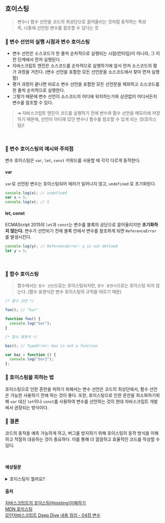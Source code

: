 ## 호이스팅

> 변수나 함수 선언을 코드의 최상단으로 끌어올리는 것처럼 동작하는 특성  
> 즉, 나중에 선언된 변수를 참조할 수 있다는 것

### 🫧 변수 선언의 실행 시점과 변수 호이스팅

- 변수 선언은 소스코드가 한 줄씩 순차적으로 실행되는 시점(런타임)이 아니라, 그 이전 단계에서 먼저 실행된다.
- 자바스크립트 엔진은 소스코드를 순차적으로 실행하기에 앞서 먼저 소스코드의 평가 과정을 거친다. (변수 선언을 포함한 모든 선언문을 소스코드에서 찾아 먼저 실행함)
- 평가 과정이 끝나면 비로소 변수 선언을 포함한 모든 선언문을 제외하고 소스코드를 한 줄씩 순차적으로 실행한다.
- 그렇기 때문에 변수 선언이 소스코드의 어디에 위치하는가와 상관없이 어디서든지 변수를 참조할 수 있다.

> ➜ 자바스크립트 엔진이 코드를 실행하기 전에 변수와 함수 선언을 메모리에 저장하기 때문에, 선언이 어디에 있던 변수나 함수를 참조할 수 있게 되는 것(호이스팅)!

<br/>

### 🫧 변수 호이스팅의 예시와 주의점

변수 호이스팅은 `var`, `let`, `const` 키워드를 사용할 때 각각 다르게 동작한다.

#### var

`var`로 선언된 변수는 호이스팅되어 에러가 일어나지 않고, `undefined` 로 초기화된다.

```js
console.log(x); // undefined
var x = 5;
console.log(x); // 5
```

#### let, const

ECMAScript 2015의 `let`과 `const`는 변수를 블록의 상단으로 끌어올리지만 **초기화하지 않는다.** 변수가 선언되기 전에 블록 안에서 변수를 참조하게 되면 `ReferenceError`를 발생시킨다.

```js
console.log(y); // ReferenceError: y is not defined
let y = 5;
```

<br/>

### 🫧 함수 호이스팅

> 함수에서는 `함수 선언`으로는 호이스팅되지만, `함수 표현식`으로는 호이스팅 되지 않는다.
> (함수 표현식은 변수 호이스팅의 규칙을 따르기 때문)

```js
/* 함수 선언 */

foo(); // "bar"

function foo() {
  console.log("bar");
}

/* 함수 표현식 */

baz(); // TypeError: baz is not a function

var baz = function () {
  console.log("bar2");
};
```

### 🫧 호이스팅을 피하는 법

호이스팅으로 인한 혼란을 피하기 위해서는 변수 선언은 코드의 최상단에서, 함수 선언은 가능한 사용하기 전에 하는 것이 좋다.
또한, 호이스팅으로 인한 혼란을 최소화하기위해 `var` 대신 `let`이나 `const`를 사용하여 변수를 선언하는 것이 현대 자바스크립트 개발에서 권장되는 방식이다.
<br/>

### 🫧 결론

코드의 동작을 예측 가능하게 하고, 버그를 방지하기 위해 호이스팅의 동작 방식을 이해하고 적절히 대응하는 것이 중요하다. 이를 통해 더 깔끔하고 효율적인 코드를 작성할 수 있다.

<br/>

#### 예상질문

<details>
   <summary> 호이스팅이 뭘까요? </summary>
<br />

호이스팅은 변수나 함수 선언을 코드의 최상단으로 끌어올리는 것처럼 동작하는 특성을 말합니다. 즉, 나중에 선언된 변수를 참조할 수 있다는 것을 뜻합니다. 이는 자바스크립트 엔진이 런타임을 실행하기 전에, 선언문을 먼저 찾아낸 후 소스코드를 실행시키기 때문입니다. 참고로 `var`로 선언된 변수는 에러없이 호이스팅되어 undefined로 초기화되지만, `let`, `const`로 선언된 변수는 초기화되지않아 참조에러가 발생합니다. 또한 함수 선언식은 호이스팅 되지만, 함수 표현식은 호이스팅 되지않아 TypeError가 발생합니다.

</details>

#### 출처

[자바스크립트의 호이스팅(Hoisting)이해하기](https://f-lab.kr/insight/understanding-javascript-hoisting)  
[MDN 호이스팅](https://developer.mozilla.org/ko/docs/Glossary/Hoisting)  
[모던자바스크립트 Deep Dive 내용 정리 - 04장 변수](https://tturbo0824.tistory.com/147)
